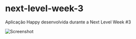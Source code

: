# next-level-week-3
Aplicação Happy desenvolvida durante a Next Level Week #3

![Screenshot](home.png)
